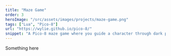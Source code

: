 ```yaml
---
title: "Maze Game"
order: 3
heroImage: "/src/assets/images/projects/maze-game.png"
tags: ["Lua", "Pico-8"]
url: "https://wylie.github.io/pico-8/"
snippet: "A Pico-8 maze game where you guide a character through dark passages to find the exit, avoiding dead ends along the way."
---
```

Something here